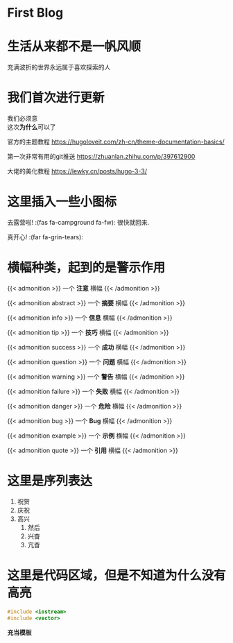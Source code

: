 # First Blog


# 生活从来都不是一帆风顺
充满波折的世界永远属于喜欢探索的人

# 我们首次进行更新  
我们必须意  
这次**为什么**可以了


官方的主题教程
https://hugoloveit.com/zh-cn/theme-documentation-basics/



第一次非常有用的git推送
https://zhuanlan.zhihu.com/p/397612900


大佬的美化教程
https://lewky.cn/posts/hugo-3-3/


# 这里插入一些小图标
去露营啦! :(fas fa-campground fa-fw): 很快就回来.

真开心! :(far fa-grin-tears):

# 横幅种类，起到的是警示作用
{{< admonition >}}
一个 **注意** 横幅
{{< /admonition >}}

{{< admonition abstract >}}
一个 **摘要** 横幅
{{< /admonition >}}

{{< admonition info >}}
一个 **信息** 横幅
{{< /admonition >}}

{{< admonition tip >}}
一个 **技巧** 横幅
{{< /admonition >}}

{{< admonition success >}}
一个 **成功** 横幅
{{< /admonition >}}

{{< admonition question >}}
一个 **问题** 横幅
{{< /admonition >}}

{{< admonition warning >}}
一个 **警告** 横幅
{{< /admonition >}}

{{< admonition failure >}}
一个 **失败** 横幅
{{< /admonition >}}

{{< admonition danger >}}
一个 **危险** 横幅
{{< /admonition >}}

{{< admonition bug >}}
一个 **Bug** 横幅
{{< /admonition >}}

{{< admonition example >}}
一个 **示例** 横幅
{{< /admonition >}}

{{< admonition quote >}}
一个 **引用** 横幅
{{< /admonition >}}



# 这里是序列表达
1. 祝贺
2. 庆祝
3. 高兴
    1. 然后
    2. 兴奋
    3. 亢奋


# 这里是代码区域，但是不知道为什么没有高亮
```Cpp
#include <iostream>
#include <vector>
```
**充当模板**
```bash

```

